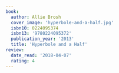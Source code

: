 ```yaml
---
book:
  author: Allie Brosh
  cover_image: 'hyperbole-and-a-half.jpg'
  isbn10: 0224095374
  isbn13: '9780224095372'
  publication_year: '2013'
  title: 'Hyperbole and a Half'
review:
  date_read: '2018-04-07'
  rating: 4
---
```

